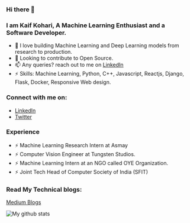 ### Hi there 👋 
### I am Kaif Kohari, A Machine Learning Enthusiast and a Software Developer.

* 🔭 I love building Machine Learning and Deep Learning models from research to production.
* 🤔 Looking to contribute to Open Source.
* 📫 Any queries? reach out to me on [LinkedIn](https://www.linkedin.com/in/kaif-kohari-a34433190/)
* ⚡ Skills: Machine Learning, Python, C++, Javascript, Reactjs, Django, Flask, Docker, Responsive Web design.


### Connect with me on:
* [LinkedIn](https://www.linkedin.com/in/kaif-kohari-a34433190/)
* [Twitter](https://twitter.com/Kaif76200535)

### Experience

* ⚡ Machine Learning Research Intern at Asmay
* ⚡ Computer Vision Engineer at Tungsten Studios.
* ⚡ Machine Learning Intern at an NGO called OYE Organization.
* ⚡ Joint Tech Head of Computer Society of India (SFIT)



### Read My Technical blogs:
[Medium Blogs](https://medium.com/@kaifkohari10)



![My github stats](https://github-readme-stats.vercel.app/api?username=Kaif10)

